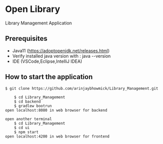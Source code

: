 # Open Library
Library Management Application


## Prerequisites

 - Java11 (https://adoptopenjdk.net/releases.html)
 - Verify installed java version with : java --version
 - IDE (VSCode,Eclipse,IntelliJ IDEA)


## How to start the application
```
$ git clone https://github.com/arinjaybhowmick/Library_Management.git

    $ cd Library_Management
    $ cd backend
    $ gradlew bootrun
open localhost:8080 in web browser for backend

open another terminal
    $ cd Library_Management
    $ cd ui
    $ npm start
open localhost:4200 in web browser for frontend
```